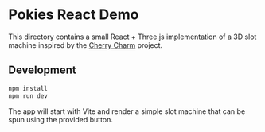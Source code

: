 # Pokies React Demo

This directory contains a small React + Three.js implementation of a 3D slot machine inspired by the [Cherry Charm](https://github.com/michaelkolesidis/cherry-charm) project.

## Development

```bash
npm install
npm run dev
```

The app will start with Vite and render a simple slot machine that can be spun using the provided button.
